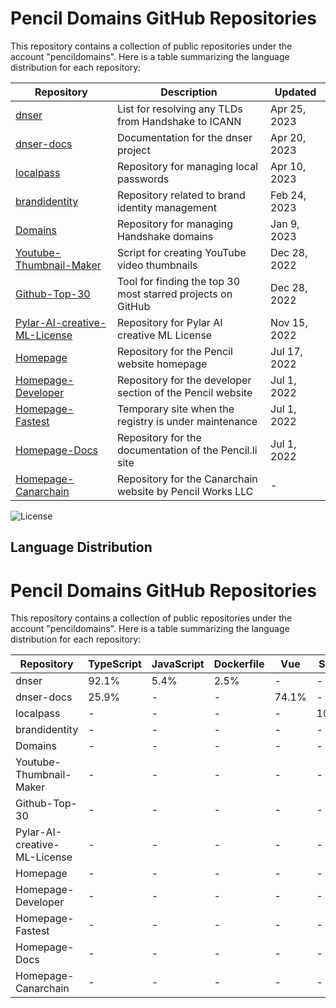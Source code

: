 # Pencil Domains GitHub Repositories

This repository contains a collection of public repositories under the account "pencildomains". Here is a table summarizing the language distribution for each repository:

| Repository                  | Description                                                | Updated       |
|-----------------------------|------------------------------------------------------------|---------------|
| [dnser](https://github.com/pencil-li/dnser)                       | List for resolving any TLDs from Handshake to ICANN        | Apr 25, 2023   |
| [dnser-docs](https://github.com/pencil-li/dnser-docs)                  | Documentation for the dnser project                        | Apr 20, 2023   |
| [localpass](https://github.com/pencil-li/localpass)                   | Repository for managing local passwords                    | Apr 10, 2023   |
| [brandidentity](https://github.com/pencil-li/brandidentity)               | Repository related to brand identity management            | Feb 24, 2023   |
| [Domains](https://github.com/pencil-li/Domains)                     | Repository for managing Handshake domains                  | Jan 9, 2023    |
| [Youtube-Thumbnail-Maker](https://github.com/pencil-li/Youtube-Thumbnail-Maker)     | Script for creating YouTube video thumbnails                | Dec 28, 2022   |
| [Github-Top-30](https://github.com/pencil-li/Github-Top-30)               | Tool for finding the top 30 most starred projects on GitHub | Dec 28, 2022   |
| [Pylar-AI-creative-ML-License](https://github.com/pencil-li/Pylar-AI-creative-ML-License)| Repository for Pylar AI creative ML License                 | Nov 15, 2022   |
| [Homepage](https://github.com/pencil-li/Homepage)                    | Repository for the Pencil website homepage                 | Jul 17, 2022   |
| [Homepage-Developer](https://github.com/pencil-li/Homepage-Developer)          | Repository for the developer section of the Pencil website | Jul 1, 2022    |
| [Homepage-Fastest](https://github.com/pencil-li/Homepage-Fastest)            | Temporary site when the registry is under maintenance      | Jul 1, 2022    |
| [Homepage-Docs](https://github.com/pencil-li/Homepage-Docs)               | Repository for the documentation of the Pencil.li site     | Jul 1, 2022    |
| [Homepage-Canarchain](https://github.com/pencil-li/Homepage-Canarchain)         | Repository for the Canarchain website by Pencil Works LLC  | -               |

![License](https://img.shields.io/badge/license-PYLAR%20AI%20creative%20ML%204.0.0-blue)

## Language Distribution
# Pencil Domains GitHub Repositories

This repository contains a collection of public repositories under the account "pencildomains". Here is a table summarizing the language distribution for each repository:

| Repository                  | TypeScript | JavaScript | Dockerfile | Vue  | Swift | Markdown | Shell | Python | HTML | CSS  |
|-----------------------------|------------|------------|------------|------|-------|----------|-------|--------|------|------|
| dnser                       | 92.1%      | 5.4%       | 2.5%       | -    | -     | -        | -     | -      | -    | -    |
| dnser-docs                  | 25.9%      | -          | -          | 74.1%| -     | -        | -     | -      | -    | -    |
| localpass                   | -          | -          | -          | -    | 100%  | -        | -     | -      | -    | -    |
| brandidentity               | -          | -          | -          | -    | -     | 100%     | -     | -      | -    | -    |
| Domains                     | -          | -          | -          | -    | -     | 100%     | -     | -      | -    | -    |
| Youtube-Thumbnail-Maker     | -          | -          | -          | -    | -     | -        | 100%  | -      | -    | -    |
| Github-Top-30               | -          | -          | -          | -    | -     | -        | -     | 85.4%  | -    | -    |
| Pylar-AI-creative-ML-License| -          | -          | -          | -    | -     | 100%     | -     | -      | -    | -    |
| Homepage                    | -          | -          | -          | -    | -     | -        | -     | -      | 99.3%| 0.7% |
| Homepage-Developer          | -          | -          | -          | -    | -     | -        | -     | -      | 97.0%| 3.0% |
| Homepage-Fastest            | -          | -          | -          | -    | -     | -        | -     | -      | 88.1%| 11.9%|
| Homepage-Docs               | -          | -          | -          | -    | -     | -        | -     | -      | 91.6%| 8.4% |
| Homepage-Canarchain         | -          | -          | -          | -    | -     | -        | -     | -      | 87.8%| 12.2%|
